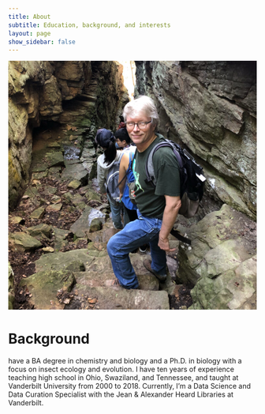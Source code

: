 ```yaml
---
title: About
subtitle: Education, background, and interests
layout: page
show_sidebar: false
---
```


![Stane Door at Savage Gulf State Park, Tennessee](/img/stone_door.jpg)

# Background

 have a BA degree in chemistry and biology and a Ph.D. in biology with a focus on insect ecology and evolution.  I have ten years of experience teaching high school in Ohio, Swaziland, and Tennessee, and taught at Vanderbilt University from 2000 to 2018.  Currently, I’m a Data Science and Data Curation Specialist with the Jean & Alexander Heard Libraries at Vanderbilt. 
